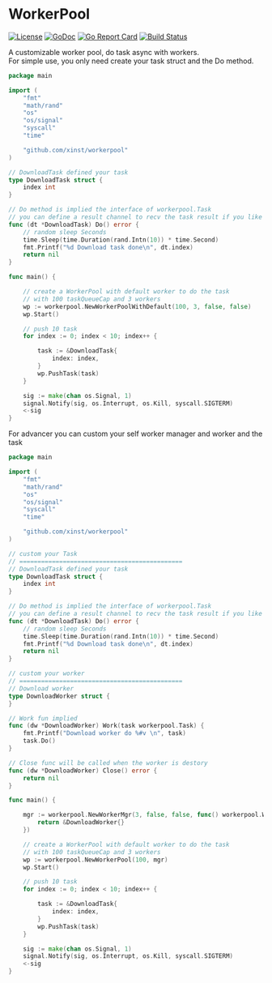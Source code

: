 # WorkerPool


[![License](https://img.shields.io/badge/License-Apache%202.0-green.svg)](https://opensource.org/licenses/Apache-2.0)
[![GoDoc](https://godoc.org/github.com/xinst/workerpool?status.svg)](https://godoc.org/github.com/xinst/workerpool)
[![Go Report Card](https://goreportcard.com/badge/github.com/xinst/workerpool)](https://goreportcard.com/report/github.com/xinst/workerpool)
[![Build Status](https://travis-ci.org/xinst/workerpool.svg?branch=master)](https://travis-ci.org/xinst/workerpool)

A customizable worker pool, do task async with workers.  
For simple use, you only need create your task struct and the Do method.

```go
package main

import (
	"fmt"
	"math/rand"
	"os"
	"os/signal"
	"syscall"
	"time"

	"github.com/xinst/workerpool"
)

// DownloadTask defined your task
type DownloadTask struct {
	index int
}

// Do method is implied the interface of workerpool.Task
// you can define a result channel to recv the task result if you like
func (dt *DownloadTask) Do() error {
	// random sleep Seconds
	time.Sleep(time.Duration(rand.Intn(10)) * time.Second)
	fmt.Printf("%d Download task done\n", dt.index)
	return nil
}

func main() {

	// create a WorkerPool with default worker to do the task
	// with 100 taskQueueCap and 3 workers
	wp := workerpool.NewWorkerPoolWithDefault(100, 3, false, false)
	wp.Start()

	// push 10 task
	for index := 0; index < 10; index++ {

		task := &DownloadTask{
			index: index,
		}
		wp.PushTask(task)
	}

	sig := make(chan os.Signal, 1)
	signal.Notify(sig, os.Interrupt, os.Kill, syscall.SIGTERM)
	<-sig
}

```

For advancer you can custom your self worker manager and worker and the task

```go
package main

import (
	"fmt"
	"math/rand"
	"os"
	"os/signal"
	"syscall"
	"time"

	"github.com/xinst/workerpool"
)

// custom your Task
// =============================================
// DownloadTask defined your task
type DownloadTask struct {
	index int
}

// Do method is implied the interface of workerpool.Task
// you can define a result channel to recv the task result if you like
func (dt *DownloadTask) Do() error {
	// random sleep Seconds
	time.Sleep(time.Duration(rand.Intn(10)) * time.Second)
	fmt.Printf("%d Download task done\n", dt.index)
	return nil
}

// custom your worker
// =============================================
// Download worker
type DownloadWorker struct {
}

// Work fun implied
func (dw *DownloadWorker) Work(task workerpool.Task) {
	fmt.Printf("Download worker do %#v \n", task)
	task.Do()
}

// Close func will be called when the worker is destory
func (dw *DownloadWorker) Close() error {
	return nil
}

func main() {

	mgr := workerpool.NewWorkerMgr(3, false, false, func() workerpool.Worker {
		return &DownloadWorker{}
	})

	// create a WorkerPool with default worker to do the task
	// with 100 taskQueueCap and 3 workers
	wp := workerpool.NewWorkerPool(100, mgr)
	wp.Start()

	// push 10 task
	for index := 0; index < 10; index++ {

		task := &DownloadTask{
			index: index,
		}
		wp.PushTask(task)
	}

	sig := make(chan os.Signal, 1)
	signal.Notify(sig, os.Interrupt, os.Kill, syscall.SIGTERM)
	<-sig
}

```
